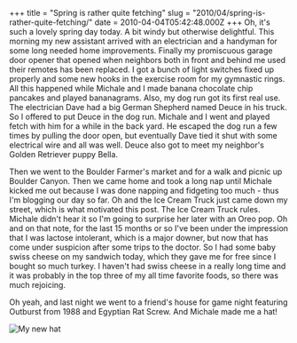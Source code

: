 +++
title = "Spring is rather quite fetching"
slug = "2010/04/spring-is-rather-quite-fetching/"
date = 2010-04-04T05:42:48.000Z
+++
Oh, it's such a lovely spring day today. A bit windy but otherwise delightful. This morning my new assistant arrived with an electrician and a handyman for some long needed home improvements. Finally my promiscuous garage door opener that opened when neighbors both in front and behind me used their remotes has been replaced. I got a bunch of light switches fixed up properly and some new hooks in the exercise room for my gymnastic rings. All this happened while Michale and I made banana chocolate chip pancakes and played bananagrams. Also, my dog run got its first real use. The electrician Dave had a big German Shepherd named Deuce in his truck. So I offered to put Deuce in the dog run. Michale and I went and played fetch with him for a while in the back yard. He escaped the dog run a few times by pulling the door open, but eventually Dave tied it shut with some electrical wire and all was well. Deuce also got to meet my neighbor's Golden Retriever puppy Bella.

Then we went to the Boulder Farmer's market and for a walk and picnic up Boulder Canyon. Then we came home and took a long nap until Michale kicked me out because I was done napping and fidgeting too much - thus I'm blogging our day so far. Oh and the Ice Cream Truck just came down my street, which is what motivated this post. The Ice Cream Truck rules. Michale didn't hear it so I'm going to surprise her later with an Oreo pop. Oh and on that note, for the last 15 months or so I've been under the impression that I was lactose intolerant, which is a major downer, but now that has come under suspicion after some trips to the doctor. So I had some baby swiss cheese on my sandwich today, which they gave me for free since I bought so much turkey. I haven't had swiss cheese in a really long time and it was probably in the top three of my all time favorite foods, so there was much rejoicing.

Oh yeah, and last night we went to a friend's house for game night featuring Outburst from 1988 and Egyptian Rat Screw. And Michale made me a hat!

![My new hat](https://peterlyons-org.s3.amazonaws.com/photos/spring_2010/009_hat.jpg)
